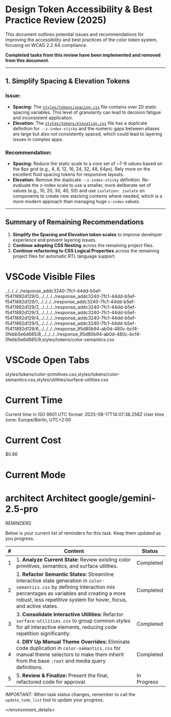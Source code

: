 # Design Token Accessibility & Best Practice Review (2025)

This document outlines potential issues and recommendations for improving the accessibility and best practices of the color token system, focusing on WCAG 2.2 AA compliance.

**Completed tasks from this review have been implemented and removed from this document.**

---

## 1. Simplify Spacing & Elevation Tokens

### Issue:

- **Spacing:** The [`styles/tokens/spacing.css`](styles/tokens/spacing.css) file contains over 20 static spacing variables. This level of granularity can lead to decision fatigue and inconsistent application.
- **Elevation:** The [`styles/tokens/elevation.css`](styles/tokens/elevation.css) file has a duplicate definition for `--z-index-sticky` and the numeric gaps between aliases are large but also not consistently spaced, which could lead to layering issues in complex apps.

### Recommendation:

- **Spacing:** Reduce the static scale to a core set of ~7-9 values based on the 8px grid (e.g., 4, 8, 12, 16, 24, 32, 48, 64px). Rely more on the excellent fluid spacing tokens for responsive layouts.
- **Elevation:** Remove the duplicate `--z-index-sticky` definition. Re-evaluate the z-index scale to use a smaller, more deliberate set of values (e.g., 10, 20, 30, 40, 50) and use `isolation: isolate` on components to create new stacking contexts where needed, which is a more modern approach than managing huge `z-index` values.

---

## Summary of Remaining Recommendations

1.  **Simplify the Spacing and Elevation token scales** to improve developer experience and prevent layering issues.
2.  **Continue adopting CSS Nesting** across the remaining project files.
3.  **Continue refactoring to CSS Logical Properties** across the remaining project files for automatic RTL language support.

# VSCode Visible Files

../../../../response_addc3240-7fc1-44dd-b5ef-f5411892d129/0,../../../../response_addc3240-7fc1-44dd-b5ef-f5411892d129/1,../../../../response_addc3240-7fc1-44dd-b5ef-f5411892d129/2,../../../../response_addc3240-7fc1-44dd-b5ef-f5411892d129/3,../../../../response_addc3240-7fc1-44dd-b5ef-f5411892d129/4,../../../../response_addc3240-7fc1-44dd-b5ef-f5411892d129/5,../../../../response_addc3240-7fc1-44dd-b5ef-f5411892d129/6,../../../../response_95d80b94-ab0d-480c-bcf4-0febb5e6d685/8,../../../../response_95d80b94-ab0d-480c-bcf4-0febb5e6d685/9,styles/tokens/color-semantics.css

# VSCode Open Tabs

styles/tokens/color-primitives.css,styles/tokens/color-semantics.css,styles/utilities/surface-utilities.css

# Current Time

Current time in ISO 8601 UTC format: 2025-08-17T14:07:38.258Z
User time zone: Europe/Berlin, UTC+2:00

# Current Cost

$0.86

# Current Mode

<slug>architect</slug>
<name>Architect</name>
<model>google/gemini-2.5-pro</model>
====

REMINDERS

Below is your current list of reminders for this task. Keep them updated as you progress.

| #   | Content                                                                                                                                                                                                                                        | Status      |
| --- | ---------------------------------------------------------------------------------------------------------------------------------------------------------------------------------------------------------------------------------------------- | ----------- |
| 1   | 1. **Analyze Current State:** Review existing color primitives, semantics, and surface utilities.                                                                                                                                              | Completed   |
| 2   | 2. **Refactor Semantic States:** Streamline interactive state generation in `color-semantics.css` by defining interaction mix percentages as variables and creating a more robust, less repetitive system for hover, focus, and active states. | Completed   |
| 3   | 3. **Consolidate Interactive Utilities:** Refactor `surface-utilities.css` to group common styles for all interactive elements, reducing code repetition significantly.                                                                        | Completed   |
| 4   | 4. **DRY Up Manual Theme Overrides:** Eliminate code duplication in `color-semantics.css` for manual theme selectors to make them inherit from the base `:root` and media query definitions.                                                   | Completed   |
| 5   | 5. **Review & Finalize:** Present the final, refactored code for approval.                                                                                                                                                                     | In Progress |

IMPORTANT: When task status changes, remember to call the `update_todo_list` tool to update your progress.

</environment_details>
